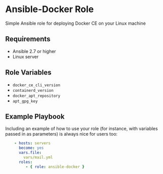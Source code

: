 Ansible-Docker Role
=========

Simple Ansible role for deploying Docker CE on your Linux machine

Requirements
------------

- Ansible 2.7 or higher
- Linux server

Role Variables
--------------

- `docker_ce_cli_version`
- `containerd_version`
- `docker_apt_repository`
- `apt_gpg_key`

Example Playbook
----------------

Including an example of how to use your role (for instance, with variables passed in as parameters) is always nice for users too:

```yaml
    - hosts: servers
      become: yes
      vars.file:
        vars/mail.yml
      roles:
         - { role: ansible-docker }
```
